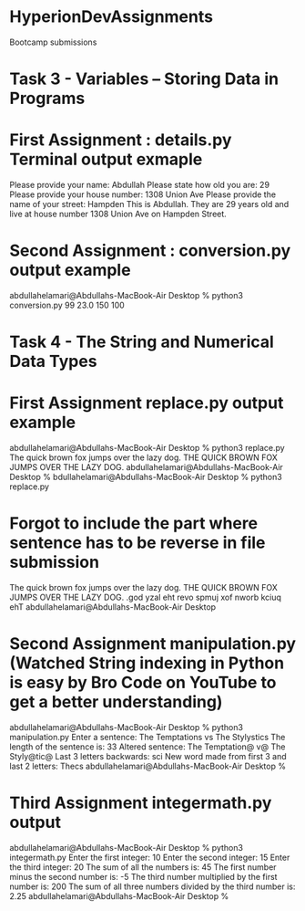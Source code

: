 # HyperionDevAssignments
Bootcamp submissions
# Task 3 - Variables – Storing Data in Programs 
 

# First Assignment : details.py Terminal output exmaple 
Please provide your name: Abdullah
Please state how old you are: 29
Please provide your house number: 1308 Union Ave
Please provide the name of your street: Hampden
This is Abdullah. They are 29 years old and live at house number 1308 Union Ave on Hampden Street.
 
# Second Assignment : conversion.py output example 
abdullahelamari@Abdullahs-MacBook-Air Desktop % python3 conversion.py
99
23.0
150
100

# Task 4 - The String and Numerical Data Types 
# First Assignment replace.py output example 
abdullahelamari@Abdullahs-MacBook-Air Desktop % python3 replace.py 
The quick brown fox jumps over the lazy dog.
THE QUICK BROWN FOX JUMPS OVER THE LAZY DOG.
abdullahelamari@Abdullahs-MacBook-Air Desktop % 
bdullahelamari@Abdullahs-MacBook-Air Desktop % python3 replace.py 
# Forgot to include the part where sentence has to be reverse in file submission
The quick brown fox jumps over the lazy dog.
THE QUICK BROWN FOX JUMPS OVER THE LAZY DOG.
.god yzal eht revo spmuj xof nworb kciuq ehT
abdullahelamari@Abdullahs-MacBook-Air Desktop 

# Second Assignment manipulation.py (Watched String indexing in Python is easy by Bro Code on YouTube to get a better understanding)
abdullahelamari@Abdullahs-MacBook-Air Desktop % python3 manipulation.py
Enter a sentence: The Temptations vs The Stylystics
The length of the sentence is: 33
Altered sentence: The Temptation@ v@ The Styly@tic@
Last 3 letters backwards: sci
New word made from first 3 and last 2 letters: Thecs
abdullahelamari@Abdullahs-MacBook-Air Desktop %       

# Third Assignment integermath.py output
abdullahelamari@Abdullahs-MacBook-Air Desktop % python3 integermath.py
Enter the first integer: 10
Enter the second integer: 15
Enter the third integer: 20
The sum of all the numbers is: 45
The first number minus the second number is: -5
The third number multiplied by the first number is: 200
The sum of all three numbers divided by the third number is: 2.25
abdullahelamari@Abdullahs-MacBook-Air Desktop % 
